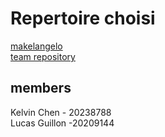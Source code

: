 # Repertoire choisi
[makelangelo](https://github.com/umontreal-diro/IFT3913/blob/main/cas-etude.md#makelangelo)  
[team repository](https://github.com/KelvinGpd/Makelangelo-software-Tests)


## members
Kelvin Chen - 20238788  
Lucas Guillon -20209144